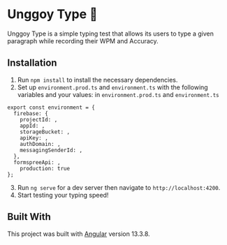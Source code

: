 # Unggoy Type :speak_no_evil:

Unggoy Type is a simple typing test that allows its users to type a given paragraph while recording their WPM and Accuracy.

## Installation

1. Run `npm install` to install the necessary dependencies.
2. Set up `environment.prod.ts` and `environment.ts` with the following variables and your values:
   in `environment.prod.ts` and `environment.ts`

```
export const environment = {
  firebase: {
    projectId: ,
    appId: ,
    storageBucket: ,
    apiKey: ,
    authDomain: ,
    messagingSenderId: ,
  },
  formspreeApi: ,
    production: true
};
```

3. Run `ng serve` for a dev server then navigate to `http://localhost:4200`.
4. Start testing your typing speed!

## Built With

This project was built with [Angular](https://angular.io/) version 13.3.8.
